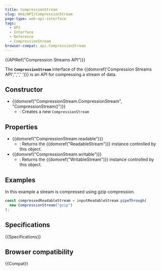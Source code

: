 ```yaml
---
title: CompressionStream
slug: Web/API/CompressionStream
page-type: web-api-interface
tags:
  - API
  - Interface
  - Reference
  - CompressionStream
browser-compat: api.CompressionStream
---
```


{{APIRef("Compression Streams API")}}

The **`CompressionStream`** interface of the {{domxref('Compression Streams API','','',' ')}} is an API for compressing a stream of data.

## Constructor

- {{domxref("CompressionStream.CompressionStream", "CompressionStream()")}}
  - : Creates a new `CompressionStream`

## Properties

- {{domxref("CompressionStream.readable")}}
  - : Returns the {{domxref("ReadableStream")}} instance controlled by this object.
- {{domxref("CompressionStream.writable")}}
  - : Returns the {{domxref("WritableStream")}} instance controlled by this object.

## Examples

In this example a stream is compressed using gzip compression.

```js
const compressedReadableStream = inputReadableStream.pipeThrough(
  new CompressionStream("gzip")
);
```

## Specifications

{{Specifications}}

## Browser compatibility

{{Compat}}
